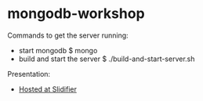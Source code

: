 mongodb-workshop
================

Commands to get the server running: 
- start mongodb
$ mongo
- build and start the server
$ ./build-and-start-server.sh

Presentation:
- [Hosted at Slidifier](http://slidifier.com/slidifier.html?id=8wtKRCSsUa )
